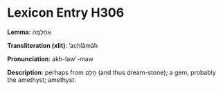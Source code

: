 # Lexicon Entry H306

**Lemma**: אַחְלָמָה

**Transliteration (xlit)**: ʼachlâmâh

**Pronunciation**: akh-law'-maw

**Description**:
perhaps from חָלַם (and thus dream-stone); a gem, probably the amethyst; amethyst.
